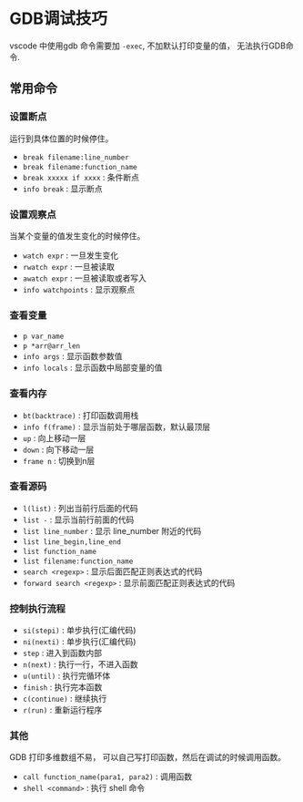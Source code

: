 # GDB调试技巧

vscode 中使用gdb 命令需要加 `-exec`, 不加默认打印变量的值， 无法执行GDB命令.

## 常用命令

### 设置断点

运行到具体位置的时候停住。

- `break filename:line_number`
- `break filename:function_name`
- `break xxxxx if xxxx` : 条件断点
- `info break` : 显示断点

### 设置观察点

当某个变量的值发生变化的时候停住。

- `watch expr` : 一旦发生变化
- `rwatch expr` : 一旦被读取
- `awatch expr` : 一旦被读取或者写入
- `info watchpoints` : 显示观察点

### 查看变量

- `p var_name`
- `p *arr@arr_len`
- `info args` : 显示函数参数值
- `info locals` : 显示函数中局部变量的值

### 查看内存

- `bt(backtrace)` : 打印函数调用栈
- `info f(frame)` : 显示当前处于哪层函数，默认最顶层
- `up` : 向上移动一层
- `down` : 向下移动一层
- `frame n` : 切换到n层

### 查看源码

- `l(list)` : 列出当前行后面的代码
- `list -` : 显示当前行前面的代码
- `list line_number` : 显示 line_number 附近的代码
- `list line_begin,line_end`
- `list function_name`
- `list filename:function_name`
- `search <regexp>` : 显示后面匹配正则表达式的代码
- `forward search <regexp>` : 显示前面匹配正则表达式的代码

### 控制执行流程

- `si(stepi)` : 单步执行(汇编代码)
- `ni(nexti)` : 单步执行(汇编代码)
- `step` : 进入到函数内部
- `n(next)` : 执行一行，不进入函数
- `u(until)` : 执行完循环体
- `finish` : 执行完本函数
- `c(continue)` : 继续执行
- `r(run)` : 重新运行程序

### 其他

GDB 打印多维数组不易， 可以自己写打印函数，然后在调试的时候调用函数。

- `call function_name(para1, para2)` : 调用函数
- `shell <command>` : 执行 shell 命令